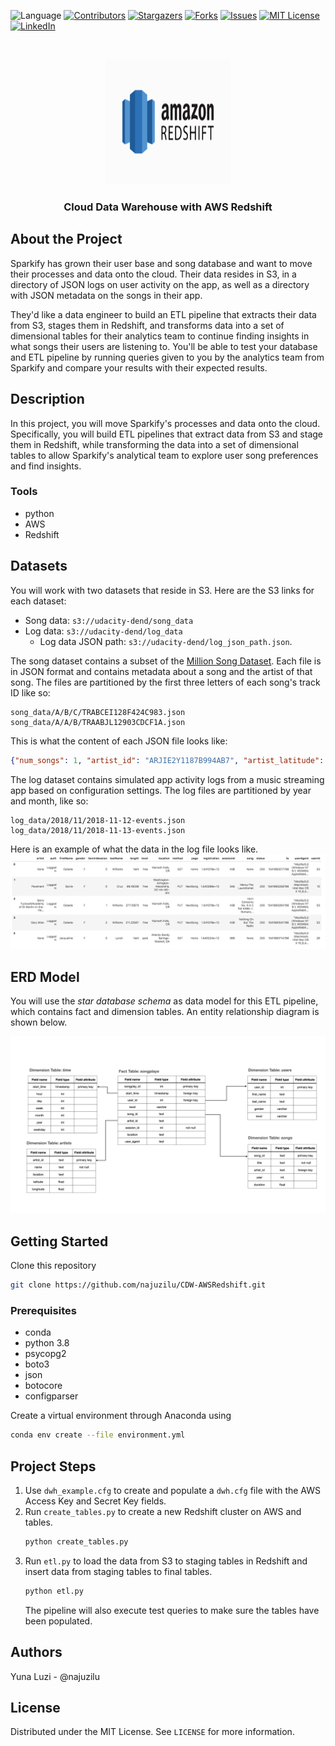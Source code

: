 ![Language](https://img.shields.io/badge/language-python--3.8-blue) [![Contributors][contributors-shield]][contributors-url] [![Stargazers][stars-shield]][stars-url] [![Forks][forks-shield]][forks-url] [![Issues][issues-shield]][issues-url] [![MIT License][license-shield]][license-url] [![LinkedIn][linkedin-shield]][linkedin-url]

<br />
<p align="center">
    <a href="https://github.com/najuzilu/CDW-AWSRedshift">
        <img src="./images/logo.png" alt="Logo" width="200" height="200">
    </a>
    <h3 align="center">Cloud Data Warehouse with AWS Redshift</h3>
</p>

## About the Project

Sparkify has grown their user base and song database and want to move their processes and data onto the cloud. Their data resides in S3, in a directory of JSON logs on user activity on the app, as well as a directory with JSON metadata on the songs in their app.

They'd like a data engineer to build an ETL pipeline that extracts their data from S3, stages them in Redshift, and transforms data into a set of dimensional tables for their analytics team to continue finding insights in what songs their users are listening to. You'll be able to test your database and ETL pipeline by running queries given to you by the analytics team from Sparkify and compare your results with their expected results.

## Description

In this project, you will move Sparkify's processes and data onto the cloud. Specifically, you will build ETL pipelines that extract data from S3 and stage them in Redshift, while transforming the data into a set of dimensional tables to allow Sparkify's analytical team to explore user song preferences and find insights.

### Tools

* python
* AWS 
* Redshift

## Datasets

You will work with two datasets that reside in S3. Here are the S3 links for each dataset:
* Song data: `s3://udacity-dend/song_data`
* Log data: `s3://udacity-dend/log_data`
    * Log data JSON path: `s3://udacity-dend/log_json_path.json`.

The song dataset contains a subset of the [Million Song Dataset](http://millionsongdataset.com/). Each file is in JSON format and contains metadata about a song and the artist of that song. The files are partitioned by the first three letters of each song's track ID like so:

```text
song_data/A/B/C/TRABCEI128F424C983.json
song_data/A/A/B/TRAABJL12903CDCF1A.json
```

This is what the content of each JSON file looks like:
```json
{"num_songs": 1, "artist_id": "ARJIE2Y1187B994AB7", "artist_latitude": null, "artist_longitude": null, "artist_location": "", "artist_name": "Line Renaud", "song_id": "SOUPIRU12A6D4FA1E1", "title": "Der Kleine Dompfaff", "duration": 152.92036, "year": 0}
```

The log dataset contains simulated app activity logs from a music streaming app based on configuration settings. The log files are partitioned by year and month, like so:

```text
log_data/2018/11/2018-11-12-events.json
log_data/2018/11/2018-11-13-events.json
```

Here is an example of what the data in the log file looks like.
![2018-11-12-events](./images/2018-11-12-events.png)

## ERD Model

You will use the _star database schema_ as data model for this ETL pipeline, which contains fact and dimension tables. An entity relationship diagram is shown below.

![image1.jpeg](./images/erd.jpeg)

## Getting Started

Clone this repository

```bash
git clone https://github.com/najuzilu/CDW-AWSRedshift.git
```

### Prerequisites

* conda
* python 3.8
* psycopg2
* boto3
* json
* botocore
* configparser

Create a virtual environment through Anaconda using

```bash
conda env create --file environment.yml
```

## Project Steps

1. Use `dwh_example.cfg` to create and populate a `dwh.cfg` file with the AWS Access Key and Secret Key fields.
2. Run `create_tables.py` to create a new Redshift cluster on AWS and tables.
    ```bash
    python create_tables.py
    ```
3. Run `etl.py` to load the data from S3 to staging tables in Redshift and insert data from staging tables to final tables.
    ```bash
    python etl.py
    ```
    The pipeline will also execute test queries to make sure the tables have been populated.

## Authors

Yuna Luzi - @najuzilu

## License

Distributed under the MIT License. See `LICENSE` for more information.

<!-- Links --->

[contributors-shield]: https://img.shields.io/github/contributors/najuzilu/CDW-AWSRedshift.svg?style=flat-square
[contributors-url]: https://github.com/najuzilu/CDW-AWSRedshift/graphs/contributors
[forks-shield]: https://img.shields.io/github/forks/najuzilu/CDW-AWSRedshift.svg?style=flat-square
[forks-url]: https://github.com/najuzilu/CDW-AWSRedshift/network/members
[stars-shield]: https://img.shields.io/github/stars/najuzilu/CDW-AWSRedshift.svg?style=flat-square
[stars-url]: https://github.com/najuzilu/CDW-AWSRedshift/stargazers
[issues-shield]: https://img.shields.io/github/issues/najuzilu/CDW-AWSRedshift.svg?style=flat-square
[issues-url]: https://github.com/najuzilu/CDW-AWSRedshift/issues
[license-shield]: https://img.shields.io/badge/License-MIT-yellow.svg
[license-url]: https://github.com/najuzilu/CDW-AWSRedshift/blob/master/LICENSE
[linkedin-shield]: https://img.shields.io/badge/-LinkedIn-black.svg?style=flat-square&logo=linkedin&colorB=555
[linkedin-url]: https://www.linkedin.com/in/yuna-luzi/
